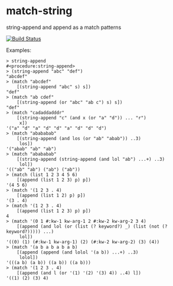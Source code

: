 match-string
============

string-append and append as a match patterns

[![Build Status](https://travis-ci.org/AlexKnauth/match-string.png?branch=master)](https://travis-ci.org/AlexKnauth/match-string)

Examples:
```racket
> string-append
#<procedure:string-append>
> (string-append "abc" "def")
"abcdef"
> (match "abcdef"
    [(string-append "abc" s) s])
"def"
> (match "ab cdef"
    [(string-append (or "abc" "ab c") s) s])
"def"
> (match "cadaddadddr"
    [(string-append "c" (and x (or "a" "d")) ... "r")
     x])
'("a" "d" "a" "d" "d" "a" "d" "d" "d")
> (match "abababab"
    [(string-append (and los (or "ab" "abab")) ..3)
     los])
'("abab" "ab" "ab")
> (match "abababab"
    [(string-append (string-append (and lol "ab") ...+) ..3)
     lol])
'(("ab" "ab") ("ab") ("ab"))
> (match (list 1 2 3 4 5 6)
    [(append (list 1 2 3) p) p])
'(4 5 6)
> (match '(1 2 3 . 4)
    [(append (list 1 2) p) p])
'(3 . 4)
> (match '(1 2 3 . 4)
    [(append (list 1 2 3) p) p])
4
> (match '(0 1 #:kw-1 kw-arg-1 2 #:kw-2 kw-arg-2 3 4)
    [(append (and lol (or (list (? keyword?) _) (list (not (? keyword?))))) ...)
     lol])
'((0) (1) (#:kw-1 kw-arg-1) (2) (#:kw-2 kw-arg-2) (3) (4))
> (match '(a b a b a b a b)
    [(append (append (and lolol '(a b)) ...+) ..3)
     lolol])
'(((a b) (a b)) ((a b)) ((a b)))
> (match '(1 2 3 . 4)
    [(append (and l (or '(1) '(2) '(3) 4)) ..4) l])
'((1) (2) (3) 4)
```
